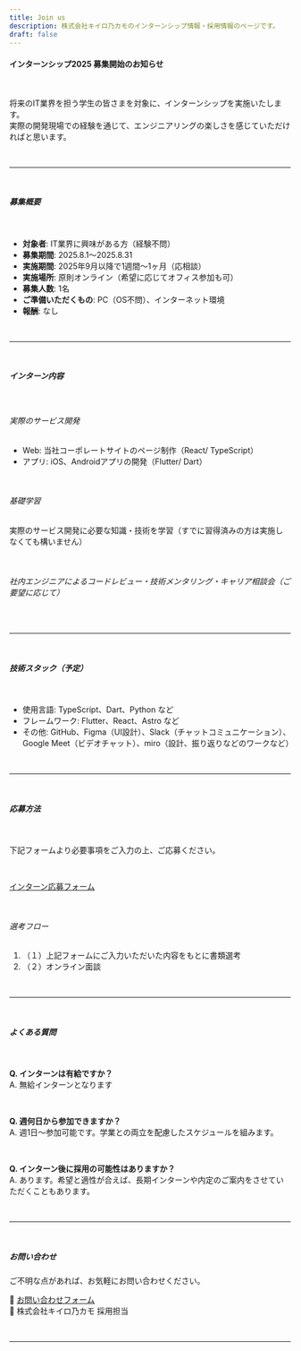 ```yaml
---
title: Join us
description: 株式会社キイロ乃カモのインターンシップ情報・採用情報のページです。
draft: false
---
```


#### インターンシップ2025 募集開始のお知らせ

<br />

将来のIT業界を担う学生の皆さまを対象に、インターンシップを実施いたします。  
実際の開発現場での経験を通じて、エンジニアリングの楽しさを感じていただければと思います。

<br />

---

<br />

##### 募集概要

<br />

- **対象者**: IT業界に興味がある方（経験不問）  
- **募集期間**: 2025.8.1〜2025.8.31
- **実施期間**: 2025年9月以降で1週間〜1ヶ月（応相談）
- **実施場所**: 原則オンライン（希望に応じてオフィス参加も可）  
- **募集人数**: 1名
- **ご準備いただくもの**: PC（OS不問）、インターネット環境
- **報酬**: なし

<br />

---

<br />

##### インターン内容

<br />

###### 実際のサービス開発

- Web: 当社コーポレートサイトのページ制作（React/ TypeScript）
- アプリ: iOS、Androidアプリの開発（Flutter/ Dart）

<br />

###### 基礎学習

実際のサービス開発に必要な知識・技術を学習（すでに習得済みの方は実施しなくても構いません）

<br />

###### 社内エンジニアによるコードレビュー・技術メンタリング・キャリア相談会（ご要望に応じて）

<br />

---

<br />

##### 技術スタック（予定）

<br />

- 使用言語: TypeScript、Dart、Python など  
- フレームワーク: Flutter、React、Astro など  
- その他: GitHub、Figma（UI設計）、Slack（チャットコミュニケーション）、Google Meet（ビデオチャット）、miro（設計、振り返りなどのワークなど）

<br />

---

<br />

##### 応募方法

<br />

下記フォームより必要事項をご入力の上、ご応募ください。

<br />

<a href="https://forms.gle/E1nL63xdBmY3kAPo6" target="_blank">インターン応募フォーム</a><br />

<br />

###### 選考フロー

1. （１）上記フォームにご入力いただいた内容をもとに書類選考
2. （２）オンライン面談

<br />

---

<br />

##### よくある質問

<br />

**Q. インターンは有給ですか？**  
A. 無給インターンとなります

<br />

**Q. 週何日から参加できますか？**  
A. 週1日〜参加可能です。学業との両立を配慮したスケジュールを組みます。

<br />

**Q. インターン後に採用の可能性はありますか？**  
A. あります。希望と適性が合えば、長期インターンや内定のご案内をさせていただくこともあります。

<br />

---

<br />

##### お問い合わせ

ご不明な点があれば、お気軽にお問い合わせください。

📧 <a href="https://forms.gle/s1gBh3PwH7Z2pncHA" target="_blank">お問い合わせフォーム</a><br />
📍 株式会社キイロ乃カモ 採用担当

<br />


---

